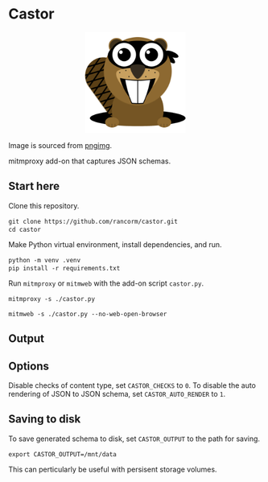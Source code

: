 # Castor

<p align="center">
    <img src="https://raw.githubusercontent.com/rancorm/castor/main/beaver.png" width="200" height="200" alt="Castor logo" />
</p>

Image is sourced from [pngimg](https://pngimg.com/image/31353).

mitmproxy add-on that captures JSON schemas.

## Start here

Clone this repository.

```
git clone https://github.com/rancorm/castor.git
cd castor
```

Make Python virtual environment, install dependencies, and run.

```
python -m venv .venv
pip install -r requirements.txt
```

Run `mitmproxy` or `mitmweb` with the add-on script `castor.py`.

```
mitmproxy -s ./castor.py
```

```
mitmweb -s ./castor.py --no-web-open-browser
```

## Output


## Options

Disable checks of content type, set `CASTOR_CHECKS` to `0`. To disable the
auto rendering of JSON to JSON schema, set `CASTOR_AUTO_RENDER` to `1`.

## Saving to disk

To save generated schema to disk, set `CASTOR_OUTPUT` to the path for saving.

```
export CASTOR_OUTPUT=/mnt/data
```

This can perticularly be useful with persisent storage volumes.
